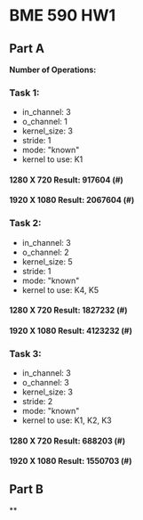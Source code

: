# BME 590 HW1


## Part A

**Number of Operations:**

 
### Task 1:   
- in_channel: 3
- o_channel: 1 
- kernel_size: 3
- stride: 1
- mode: "known"
- kernel to use: K1
#### 1280 X 720 Result: 917604 (#)
#### 1920 X 1080 Result: 2067604 (#)


### Task 2:   
- in_channel: 3
- o_channel: 2 
- kernel_size: 5
- stride: 1
- mode: "known"
- kernel to use: K4, K5
#### 1280 X 720 Result: 1827232 (#)
#### 1920 X 1080 Result: 4123232 (#)


### Task 3:   
- in_channel: 3
- o_channel: 3 
- kernel_size: 3
- stride: 2
- mode: "known"
- kernel to use: K1, K2, K3   
#### 1280 X 720 Result: 688203 (#)
#### 1920 X 1080 Result: 1550703 (#)



## Part B

**
